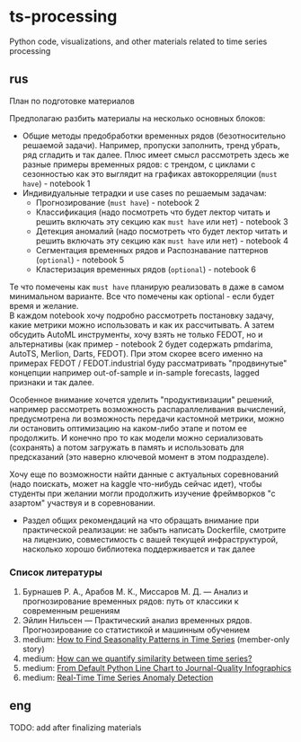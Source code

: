 # ts-processing

Python code, visualizations, and other materials related to time series processing

## rus

План по подготовке материалов

Предполагаю разбить материалы на несколько основных блоков: 

- Общие методы предобработки временных рядов (безотносительно решаемой задачи). Например, пропуски заполнить, тренд убрать, ряд сгладить и так далее. 
    Плюс имеет смысл рассмотреть здесь же разные примеры временных рядов: с трендом, с циклами с сезонностью как это выглядит на графиках 
    автокорреляции (`must have`) - notebook 1
- Индивидуальные тетрадки и use cases по решаемым задачам: 
  - Прогнозирование (`must have`) - notebook 2
  - Классификация (надо посмотреть что будет лектор читать и решить включать эту секцию как `must have` или нет) - notebook 3
  - Детекция аномалий (надо посмотреть что будет лектор читать и решить включать эту секцию как `must have` или нет) - notebook 4
  - Сегментация временных рядов и Распознавание паттернов (`optional`) - notebook 5
  - Кластеризация временных рядов (`optional`) - notebook 6
  
Те что помечены как `must have` планирую реализовать в даже в самом минимальном варианте. Все что помечены как optional - если будет время и желание.  
В каждом notebook хочу подробно рассмотреть постановку задачу, какие метрики можно использовать и как их рассчитывать. А затем обсудить AutoML инструменты, 
хочу взять не только FEDOT, но и альтернативы (как пример - notebook 2 будет содержать pmdarima, AutoTS, Merlion, Darts, FEDOT). 
При этом скорее всего именно на примерах FEDOT / FEDOT.industrial буду рассматривать "продвинутые" концепции например out-of-sample и in-sample forecasts, 
lagged признаки и так далее. 

Особенное внимание хочется уделить "продуктивизации" решений, например рассмотреть возможность распараллеливания вычислений, 
предусмотрена ли возможность передачи кастомной метрики, можно ли остановить оптимизацию на каком-либо этапе и потом ее продолжить.
И конечно про то как модели можно сериализовать (сохранять) а потом загружать в память и использовать для предсказаний (это наверно ключевой момент в 
этом подразделе). 

Хочу еще по возможности найти данные с актуальных соревнований (надо поискать, может на kaggle что-нибудь сейчас идет), чтобы студенты при
желании могли продолжить изучение фреймворков "с азартом" участвуя и в соревновании. 

- Раздел общих рекомендаций на что обращать внимание при практической реализации: не забыть написать Dockerfile, смотрите на лицензию, 
    совместимость с вашей текущей инфраструктурой, насколько хорошо библиотека поддерживается и так далее

### Список литературы

1. Бурнашев Р. А., Арабов М. К., Миссаров М. Д. — Анализ и прогнозирование временных рядов: путь от классики к современным решениям
2. Эйлин Нильсен — Практический анализ временных рядов. Прогнозирование со статистикой и машинным обучением
3. medium: [How to Find Seasonality Patterns in Time Series](https://medium.com/data-science/how-to-find-seasonality-patterns-in-time-series-c3b9f11e89c6) (member-only story)
4. medium: [How can we quantify similarity between time series?](https://medium.com/gorillatech/how-can-we-quantify-similarity-between-time-series-ed1d0b633ca0)
5. medium: [From Default Python Line Chart to Journal-Quality Infographics](https://medium.com/data-science/from-default-python-line-chart-to-journal-quality-infographics-80e3949eacc3)
6. medium: [Real-Time Time Series Anomaly Detection](https://medium.com/data-science/real-time-time-series-anomaly-detection-981cf1e1ca13)

## eng

TODO: add after finalizing materials 
